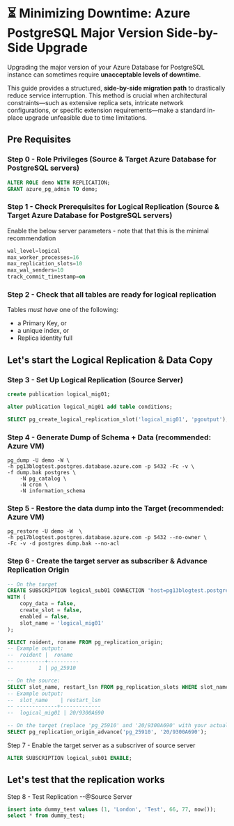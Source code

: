 # ⏳ Minimizing Downtime: Azure PostgreSQL Major Version Side-by-Side Upgrade

Upgrading the major version of your Azure Database for PostgreSQL instance can sometimes require **unacceptable levels of downtime**.

This guide provides a structured, **side-by-side migration path** to drastically reduce service interruption. This method is crucial when architectural constraints—such as extensive replica sets, intricate network configurations, or specific extension requirements—make a standard in-place upgrade unfeasible due to time limitations.


## Pre Requisites

### Step 0 - Role Privileges (Source & Target Azure Database for PostgreSQL servers)

```sql
ALTER ROLE demo WITH REPLICATION;
GRANT azure_pg_admin TO demo;
```


### Step 1 - Check Prerequisites for Logical Replication (Source & Target Azure Database for PostgreSQL servers)
Enable the below server parameters - note that that this is the minimal recommendation
```sql
wal_level=logical
max_worker_processes=16
max_replication_slots=10
max_wal_senders=10
track_commit_timestamp=on
```

### Step 2 - Check that all tables are ready for logical replication

Tables *must have* one of the following:
- a Primary Key, or
- a unique index, or
- Replica identity full

## Let's start the Logical Replication & Data Copy

### Step 3 - Set Up Logical Replication (Source Server)

```sql
create publication logical_mig01;

alter publication logical_mig01 add table conditions;

SELECT pg_create_logical_replication_slot('logical_mig01', 'pgoutput');
```

### Step 4 - Generate Dump of Schema + Data (recommended: Azure VM)

```
pg_dump -U demo -W \
-h pg13blogtest.postgres.database.azure.com -p 5432 -Fc -v \
-f dump.bak postgres \
	-N pg_catalog \
	-N cron \
	-N information_schema
```


### Step 5 - Restore the data dump into the Target (recommended: Azure VM)
```
pg_restore -U demo -W  \
-h pg17blogtest.postgres.database.azure.com -p 5432 --no-owner \
-Fc -v -d postgres dump.bak --no-acl
```

### Step 6 - Create the target server as subscriber & Advance Replication Origin

```sql
-- On the target
CREATE SUBSCRIPTION logical_sub01 CONNECTION 'host=pg13blogtest.postgres.database.azure.com port=5432 dbname=postgres user=yyyy password=zzzzzzz' PUBLICATION logical_mig01
WITH (
	copy_data = false,
	create_slot = false,
	enabled = false,
	slot_name = 'logical_mig01'
);

SELECT roident, roname FROM pg_replication_origin;
-- Example output:
--  roident |  roname
-- ---------+----------
--        1 | pg_25910

-- On the source:
SELECT slot_name, restart_lsn FROM pg_replication_slots WHERE slot_name = 'logical_mig01';
-- Example output:
--  slot_name    | restart_lsn
-- -------------+-------------
--  logical_mig01 | 20/9300A690

-- On the target (replace 'pg_25910' and '20/9300A690' with your actual values):
SELECT pg_replication_origin_advance('pg_25910', '20/9300A690');
```

Step 7 - Enable the target server as a subscriver of source server
```sql
ALTER SUBSCRIPTION logical_sub01 ENABLE;
```
## Let's test that the replication works
Step 8 - Test Replication 
--@Source Server
```sql
insert into dummy_test values (1, 'London', 'Test', 66, 77, now());
select * from dummy_test;
```